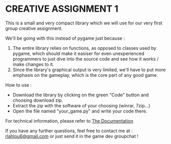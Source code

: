 # CREATIVE ASSIGNMENT 1

This is a small and very compact library which we will use for our very first group creative assignment.


We'll be going with this instead of pygame just because : 
   1. The entire library relies on functions, as opposed to classes used by pygame, which should make it easiser for even unexperienced programmers to just dive into the source code and see how it works / make changes to it.
   2. Since the library's graphical output is very limited, we'll have to put more emphasis on the gameplay, which is the core part of any good game.
   
   
How to use :
- Download the library by clicking on the green "Code" button and choosing download zip.
- Extract the zip with the software of your choosing (winrar, 7zip...)
- Open the file named "your_game.py" and write your code there.



For technical information, please refer to [The Documentation](https://github.com/Apllify/CreativeAssignment1/wiki)


If you have any further questions, feel free to contact me at : rlahlou6@gmail.com or just send it in the game dev groupchat !

